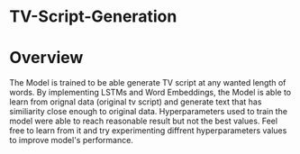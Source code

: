 # TV-Script-Generation

# Overview 
The Model is trained to be able generate TV script at any wanted length of words. By implementing LSTMs and Word Embeddings, the Model is able to learn from orignal data (original tv script) and generate text that has similiarity close enough to original data. Hyperparameters used to train the model were able to reach reasonable result but not the best values. Feel free to learn from it and try experimenting  diffrent hyperparameters values to improve model's performance.    
